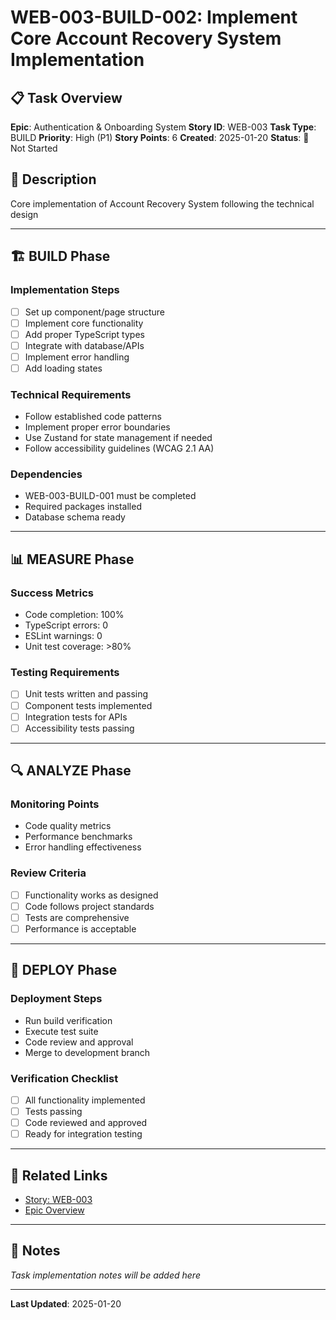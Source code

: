 # WEB-003-BUILD-002: Implement Core Account Recovery System Implementation

## 📋 Task Overview
**Epic**: Authentication & Onboarding System
**Story ID**: WEB-003
**Task Type**: BUILD
**Priority**: High (P1)
**Story Points**: 6
**Created**: 2025-01-20
**Status**: 🔴 Not Started

## 📝 Description
Core implementation of Account Recovery System following the technical design

---

## 🏗️ BUILD Phase
### Implementation Steps
- [ ] Set up component/page structure
- [ ] Implement core functionality
- [ ] Add proper TypeScript types
- [ ] Integrate with database/APIs
- [ ] Implement error handling
- [ ] Add loading states

### Technical Requirements
- Follow established code patterns
- Implement proper error boundaries
- Use Zustand for state management if needed
- Follow accessibility guidelines (WCAG 2.1 AA)

### Dependencies
- WEB-003-BUILD-001 must be completed
- Required packages installed
- Database schema ready

---

## 📊 MEASURE Phase
### Success Metrics
- Code completion: 100%
- TypeScript errors: 0
- ESLint warnings: 0
- Unit test coverage: >80%

### Testing Requirements
- [ ] Unit tests written and passing
- [ ] Component tests implemented
- [ ] Integration tests for APIs
- [ ] Accessibility tests passing

---

## 🔍 ANALYZE Phase
### Monitoring Points
- Code quality metrics
- Performance benchmarks
- Error handling effectiveness

### Review Criteria
- [ ] Functionality works as designed
- [ ] Code follows project standards
- [ ] Tests are comprehensive
- [ ] Performance is acceptable

---

## 🚀 DEPLOY Phase
### Deployment Steps
- Run build verification
- Execute test suite
- Code review and approval
- Merge to development branch

### Verification Checklist
- [ ] All functionality implemented
- [ ] Tests passing
- [ ] Code reviewed and approved
- [ ] Ready for integration testing

---

## 🔗 Related Links
- [Story: WEB-003](../../../stories-by-epic/epic-01-authentication-onboarding/WEB-003-account-recovery-system.md)
- [Epic Overview](../../../stories-by-epic/epic-01-authentication-onboarding/index.md)

---

## 📝 Notes
*Task implementation notes will be added here*

---
**Last Updated**: 2025-01-20
